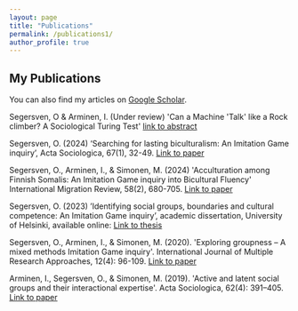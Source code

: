 ```yaml
---
layout: page
title: "Publications"
permalink: /publications1/
author_profile: true
---
```


## My Publications

You can also find my articles on [Google Scholar](https://scholar.google.com/citations?user=dP8WfgIAAAAJ&hl=en&oi=ao).

Segersven, O & Arminen, I. (Under review) 'Can a Machine 'Talk' like a Rock climber? A Sociological Turing Test'
[link to abstract](https://ottosegersven.github.io/publication/2024-02-17-paper-title-number-5)

Segersven, O. (2024) ‘Searching for lasting biculturalism: An Imitation Game inquiry’, Acta Sociologica, 67(1), 32-49. 
[Link to paper](https://doi.org/10.1177/00016993231156488)

Segersven, O., Arminen, I., & Simonen, M. (2024) 'Acculturation among Finnish Somalis: An Imitation Game inquiry into Bicultural Fluency' International Migration Review, 58(2), 680-705.
[Link to paper](https://doi.org/10.1177/01979183231154555)

Segersven, O. (2023) ’Identifying social groups, boundaries and cultural competence: An Imitation Game inquiry’, academic dissertation, University of Helsinki, available online: 
[Link to thesis](http://hdl.handle.net/10138/565881)

Segersven, O., Arminen, I., & Simonen, M. (2020). 'Exploring groupness – A mixed methods Imitation Game inquiry'. International Journal of Multiple Research Approaches, 12(4): 96-109.
[Link to paper](https://doi.org/10.29034/ijmra.v12n1a3)

Arminen, I., Segersven, O., & Simonen, M. (2019). 'Active and latent social groups and their interactional expertise'. Acta Sociologica, 62(4): 391–405.
[Link to paper](https://www.jstor.org/stable/48561356)

